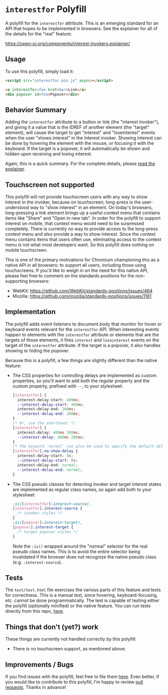 # `interestfor` Polyfill

A polyfill for the `interestfor` attribute. This is an emerging standard for
an API that hopes to be implemented in browsers. See the explainer for all of
the details for the "real" feature:

  https://open-ui.org/components/interest-invokers.explainer/

## Usage
To use this polyfill, simply load it:

```html
<script src="interestfor.min.js" async></script>

<a interestfor=foo href=bar>Link</a>
<div popover id=foo>Popover</div>
```

## Behavior Summary

Adding the `interestfor` attribute to a button or link (the "interest
invoker"), and giving it a value that is the IDREF of another element (the
"target" element), will cause the target to get "interest" and "loseinterest"
events when the user "shows interest" in the interest invoker. Showing interest
can be done by hovering the element with the mouse, or focusing it with the
keyboard. If the target is a popover, it will automatically be shown and hidden
upon receiving and losing interest.

Again, this is a quick summary. For the complete details, please [read the
explainer](https://open-ui.org/components/interest-invokers.explainer).

## Touchscreen not supported

This polyfill will not provide touchscreen users with any way to show interest
in the invoker, because on touchscreen, long-press is the user-understood way to
"show interest" in an element. On today's browsers, long-pressing a link element
brings up a useful context menu that contains items like "Share" and "Open in
new tab". In order for the polyfill to support interest on mobile, that context
menu would need to be surpressed completely. There is currently no way to
provide access to the long-press context menu and *also* provide a way to show
interest. Since the context menu contains items that users often use,
eliminating access to the context menu is not what most developers want. So
this polyfill does nothing on mobile touchscreen.

This is one of the primary motivations for Chromium championing this as a
native API in all browsers: to support all users, including those using
touchscreens. If you'd like to weigh in on the need for this native API,
please feel free to comment on the standards positions for the non-supporting
browsers:

- WebKit: https://github.com/WebKit/standards-positions/issues/464
- Mozilla: https://github.com/mozilla/standards-positions/issues/1181


## Implementation
The polyfill adds event listeners to document.body that monitor for hover
or keyboard events relevant for the `interestfor` API. When interesting
events happen to elements with the `interestfor` attribute or elements that
are the targets of those elements, it fires `interest` and `loseinterest`
events on the target of the `interestfor` attribute. If the
target is a popover, it also handles showing or hiding the popover.

Because this is a polyfill, a few things are slightly different than the
native feature:

- The CSS properties for controlling delays are implemented as custom
  properties, so you'll want to add both the regular property and the custom
  property, prefixed with `--`, to your stylesheet:

  ```css
  [interestfor] {
    interest-delay-start: 400ms;
    --interest-delay-start: 400ms;
    interest-delay-end: 200ms;
    --interest-delay-end: 200ms;
  }
  /* Or, use the shorthand: */
  [interestfor] {
    interest-delay: 400ms 200ms;
    --interest-delay: 400ms 200ms;
  }
  /* The keyword `normal` can also be used to specify the default delay: */
  [interestfor].no-show-delay {
    interest-delay-start: 0s;
    --interest-delay-start: 0s;
    interest-delay-end: normal;
    --interest-delay-end: normal;
  }
  ```

- The CSS pseudo classes for detecting invoker and target interest states are
  implemented as regular class names, so again add both to your stylesheet:

  ```css
  :is([interestfor]:interest-source),
  [interestfor].interest-source {
    /* invoker styles */
  }
  :is([popover]:interest-target),
  [popover].interest-target {
    /* target popover styles */
  }
  ```

  Note the `:is()` wrapped around the "normal" selector for the real pseudo
  class names. This is to avoid the entire selector being invalidated if the
  browser does not recognize the native pseudo class (e.g. `:interest-source`).


## Tests

The `test/test.html` file exercises the various parts of this feature and tests
for correctness. This is a manual test, since hovering, keyboard-focusing, etc.
cannot be done programmatically. The test is capable of testing either the
polyfill (optionally minified) or the native feature. You can run tests directly
from this repo,
[here](https://mfreed7.github.io/interestfor/test/test.html).

## Things that don't (yet?) work

These things are currently not handled correctly by this polyfill:

- There is no touchscreen support, as mentioned above.

## Improvements / Bugs

If you find issues with the polyfill, feel free to file them [here](https://github.com/mfreed7/interestfor/issues).
Even better, if you would like to contribute to this polyfill, I'm happy to review [pull requests](https://github.com/mfreed7/interestfor/pulls).
Thanks in advance!
